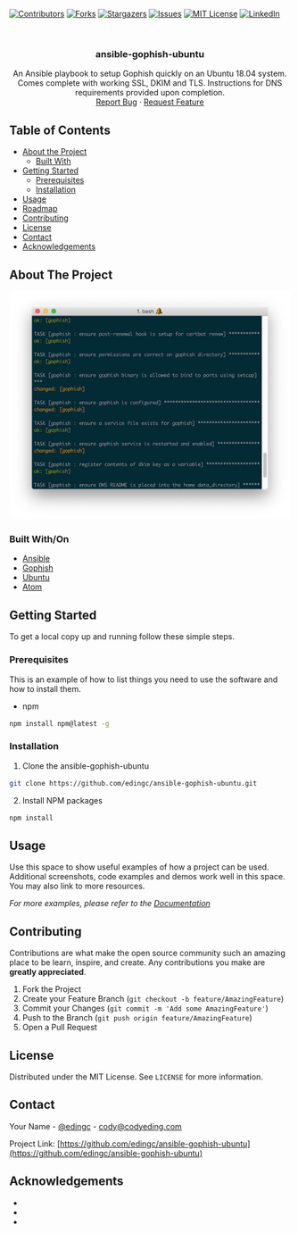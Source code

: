 <!-- PROJECT SHIELDS -->
<!--
*** I'm using markdown "reference style" links for readability.
*** Reference links are enclosed in brackets [ ] instead of parentheses ( ).
*** See the bottom of this document for the declaration of the reference variables
*** for contributors-url, forks-url, etc. This is an optional, concise syntax you may use.
*** https://www.markdownguide.org/basic-syntax/#reference-style-links
-->
[![Contributors][contributors-shield]][contributors-url]
[![Forks][forks-shield]][forks-url]
[![Stargazers][stars-shield]][stars-url]
[![Issues][issues-shield]][issues-url]
[![MIT License][license-shield]][license-url]
[![LinkedIn][linkedin-shield]][linkedin-url]

<br />
<p align="center">

  <h3 align="center">ansible-gophish-ubuntu</h3>

  <p align="center">
    An Ansible playbook to setup Gophish quickly on an Ubuntu 18.04 system. Comes complete with working SSL, DKIM and TLS. Instructions for DNS requirements provided upon completion.
    <br />
    <a href="https://github.com/edingc/ansible-gophish-ubuntu/issues">Report Bug</a>
    ·
    <a href="https://github.com/edingc/ansible-gophish-ubuntu/issues">Request Feature</a>
  </p>
</p>



<!-- TABLE OF CONTENTS -->
## Table of Contents

* [About the Project](#about-the-project)
  * [Built With](#built-with)
* [Getting Started](#getting-started)
  * [Prerequisites](#prerequisites)
  * [Installation](#installation)
* [Usage](#usage)
* [Roadmap](#roadmap)
* [Contributing](#contributing)
* [License](#license)
* [Contact](#contact)
* [Acknowledgements](#acknowledgements)



<!-- ABOUT THE PROJECT -->
## About The Project

[![Product Name Screen Shot][product-screenshot]](https://example.com)


### Built With/On

* [Ansible](https://github.com/ansible/ansible)
* [Gophish](https://github.com/gophish/gophish)
* [Ubuntu](https://ubuntu.com/)
* [Atom](https://github.com/atom/atom)


<!-- GETTING STARTED -->
## Getting Started

To get a local copy up and running follow these simple steps.

### Prerequisites

This is an example of how to list things you need to use the software and how to install them.
* npm
```sh
npm install npm@latest -g
```

### Installation

1. Clone the ansible-gophish-ubuntu
```sh
git clone https://github.com/edingc/ansible-gophish-ubuntu.git
```
2. Install NPM packages
```sh
npm install
```



<!-- USAGE EXAMPLES -->
## Usage

Use this space to show useful examples of how a project can be used. Additional screenshots, code examples and demos work well in this space. You may also link to more resources.

_For more examples, please refer to the [Documentation](https://example.com)_

<!-- CONTRIBUTING -->
## Contributing

Contributions are what make the open source community such an amazing place to be learn, inspire, and create. Any contributions you make are **greatly appreciated**.

1. Fork the Project
2. Create your Feature Branch (`git checkout -b feature/AmazingFeature`)
3. Commit your Changes (`git commit -m 'Add some AmazingFeature'`)
4. Push to the Branch (`git push origin feature/AmazingFeature`)
5. Open a Pull Request


<!-- LICENSE -->
## License

Distributed under the MIT License. See `LICENSE` for more information.

<!-- CONTACT -->
## Contact

Your Name - [@edingc](https://twitter.com/edingc) - cody@codyeding.com

Project Link: [https://github.com/edingc/ansible-gophish-ubuntu](https://github.com/edingc/ansible-gophish-ubuntu)



<!-- ACKNOWLEDGEMENTS -->
## Acknowledgements

* []()
* []()
* []()





<!-- MARKDOWN LINKS & IMAGES -->
<!-- https://www.markdownguide.org/basic-syntax/#reference-style-links -->
[contributors-shield]: https://img.shields.io/github/contributors/edingc/ansible-gophish-ubuntu.svg?style=flat-square
[contributors-url]: https://github.com/edingc/ansible-gophish-ubuntu/graphs/contributors
[forks-shield]: https://img.shields.io/github/forks/edingc/ansible-gophish-ubuntu.svg?style=flat-square
[forks-url]: https://github.com/edingc/ansible-gophish-ubuntu/network/members
[stars-shield]: https://img.shields.io/github/stars/edingc/ansible-gophish-ubuntu.svg?style=flat-square
[stars-url]: https://github.com/edingc/ansible-gophish-ubuntu/stargazers
[issues-shield]: https://img.shields.io/github/issues/edingc/ansible-gophish-ubuntu.svg?style=flat-square
[issues-url]: https://github.com/edingc/ansible-gophish-ubuntu/issues
[license-shield]: https://img.shields.io/github/license/edingc/ansible-gophish-ubuntu.svg?style=flat-square
[license-url]: https://github.com/edingc/ansible-gophish-ubuntu/blob/master/LICENSE
[linkedin-shield]: https://img.shields.io/badge/-LinkedIn-black.svg?style=flat-square&logo=linkedin&colorB=555
[linkedin-url]: https://linkedin.com/in/codyeding
[product-screenshot]: images/screenshot.png
